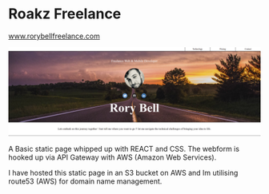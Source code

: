 # Roakz Freelance

www.rorybellfreelance.com

![Roakz freelance Homepage](./public/freelance.png)

A Basic static page whipped up with REACT and CSS. The webform is hooked up via API Gateway with AWS (Amazon Web Services).

I have hosted this static page in an S3 bucket on AWS and Im utilising route53 (AWS) for domain name management.
